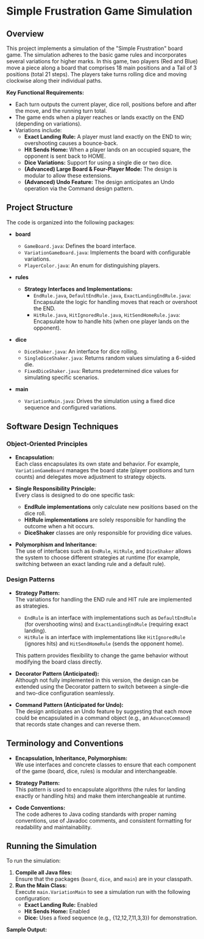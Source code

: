 # Simple Frustration Game Simulation

## Overview

This project implements a simulation of the "Simple Frustration" board game. The simulation adheres to the basic game rules and incorporates several variations for higher marks. In this game, two players (Red and Blue) move a piece along a board that comprises 18 main positions and a Tail of 3 positions (total 21 steps). The players take turns rolling dice and moving clockwise along their individual paths.

**Key Functional Requirements:**
- Each turn outputs the current player, dice roll, positions before and after the move, and the running turn total.
- The game ends when a player reaches or lands exactly on the END (depending on variations).
- Variations include:
    - **Exact Landing Rule:** A player must land exactly on the END to win; overshooting causes a bounce-back.
    - **Hit Sends Home:** When a player lands on an occupied square, the opponent is sent back to HOME.
    - **Dice Variations:** Support for using a single die or two dice.
    - **(Advanced) Large Board & Four-Player Mode:** The design is modular to allow these extensions.
    - **(Advanced) Undo Feature:** The design anticipates an Undo operation via the Command design pattern.

## Project Structure

The code is organized into the following packages:

- **board**
    - `GameBoard.java`: Defines the board interface.
    - `VariationGameBoard.java`: Implements the board with configurable variations.
    - `PlayerColor.java`: An enum for distinguishing players.

- **rules**
    - **Strategy Interfaces and Implementations:**
        - `EndRule.java`, `DefaultEndRule.java`, `ExactLandingEndRule.java`: Encapsulate the logic for handling moves that reach or overshoot the END.
        - `HitRule.java`, `HitIgnoredRule.java`, `HitSendHomeRule.java`: Encapsulate how to handle hits (when one player lands on the opponent).

- **dice**
    - `DiceShaker.java`: An interface for dice rolling.
    - `SingleDiceShaker.java`: Returns random values simulating a 6-sided die.
    - `FixedDiceShaker.java`: Returns predetermined dice values for simulating specific scenarios.

- **main**
    - `VariationMain.java`: Drives the simulation using a fixed dice sequence and configured variations.

## Software Design Techniques

### Object-Oriented Principles
- **Encapsulation:**  
  Each class encapsulates its own state and behavior. For example, `VariationGameBoard` manages the board state (player positions and turn counts) and delegates move adjustment to strategy objects.

- **Single Responsibility Principle:**  
  Every class is designed to do one specific task:
    - **EndRule implementations** only calculate new positions based on the dice roll.
    - **HitRule implementations** are solely responsible for handling the outcome when a hit occurs.
    - **DiceShaker** classes are only responsible for providing dice values.

- **Polymorphism and Inheritance:**  
  The use of interfaces such as `EndRule`, `HitRule`, and `DiceShaker` allows the system to choose different strategies at runtime (for example, switching between an exact landing rule and a default rule).

### Design Patterns
- **Strategy Pattern:**  
  The variations for handling the END rule and HIT rule are implemented as strategies.
    - `EndRule` is an interface with implementations such as `DefaultEndRule` (for overshooting wins) and `ExactLandingEndRule` (requiring exact landing).
    - `HitRule` is an interface with implementations like `HitIgnoredRule` (ignores hits) and `HitSendHomeRule` (sends the opponent home).

  This pattern provides flexibility to change the game behavior without modifying the board class directly.

- **Decorator Pattern (Anticipated):**  
  Although not fully implemented in this version, the design can be extended using the Decorator pattern to switch between a single-die and two-dice configuration seamlessly.

- **Command Pattern (Anticipated for Undo):**  
  The design anticipates an Undo feature by suggesting that each move could be encapsulated in a command object (e.g., an `AdvanceCommand`) that records state changes and can reverse them.

## Terminology and Conventions
- **Encapsulation, Inheritance, Polymorphism:**  
  We use interfaces and concrete classes to ensure that each component of the game (board, dice, rules) is modular and interchangeable.

- **Strategy Pattern:**  
  This pattern is used to encapsulate algorithms (the rules for landing exactly or handling hits) and make them interchangeable at runtime.

- **Code Conventions:**  
  The code adheres to Java coding standards with proper naming conventions, use of Javadoc comments, and consistent formatting for readability and maintainability.

## Running the Simulation

To run the simulation:
1. **Compile all Java files:**  
   Ensure that the packages (`board`, `dice`, and `main`) are in your classpath.
2. **Run the Main Class:**  
   Execute `main.VariationMain` to see a simulation run with the following configuration:
    - **Exact Landing Rule:** Enabled
    - **Hit Sends Home:** Enabled
    - **Dice:** Uses a fixed sequence (e.g., {12,12,7,11,3,3}) for demonstration.

**Sample Output:**
